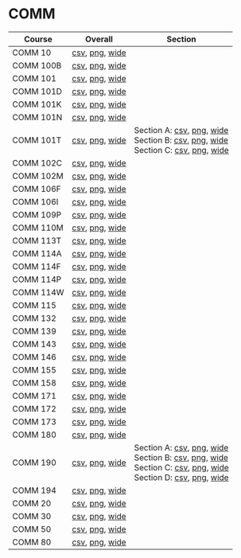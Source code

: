 # COMM

| Course | Overall | Section |
| ------ | ------- | ------- |
| COMM 10 | [csv](https://github.com/UCSD-Historical-Enrollment-Data/2025Spring/blob/main/overall/COMM%2010.csv), [png](https://raw.githubusercontent.com/UCSD-Historical-Enrollment-Data/2025Spring/main/plot_overall/COMM%2010.png), [wide](https://raw.githubusercontent.com/UCSD-Historical-Enrollment-Data/2025Spring/main/plot_overall_wide/COMM%2010.png) |  |
| COMM 100B | [csv](https://github.com/UCSD-Historical-Enrollment-Data/2025Spring/blob/main/overall/COMM%20100B.csv), [png](https://raw.githubusercontent.com/UCSD-Historical-Enrollment-Data/2025Spring/main/plot_overall/COMM%20100B.png), [wide](https://raw.githubusercontent.com/UCSD-Historical-Enrollment-Data/2025Spring/main/plot_overall_wide/COMM%20100B.png) |  |
| COMM 101 | [csv](https://github.com/UCSD-Historical-Enrollment-Data/2025Spring/blob/main/overall/COMM%20101.csv), [png](https://raw.githubusercontent.com/UCSD-Historical-Enrollment-Data/2025Spring/main/plot_overall/COMM%20101.png), [wide](https://raw.githubusercontent.com/UCSD-Historical-Enrollment-Data/2025Spring/main/plot_overall_wide/COMM%20101.png) |  |
| COMM 101D | [csv](https://github.com/UCSD-Historical-Enrollment-Data/2025Spring/blob/main/overall/COMM%20101D.csv), [png](https://raw.githubusercontent.com/UCSD-Historical-Enrollment-Data/2025Spring/main/plot_overall/COMM%20101D.png), [wide](https://raw.githubusercontent.com/UCSD-Historical-Enrollment-Data/2025Spring/main/plot_overall_wide/COMM%20101D.png) |  |
| COMM 101K | [csv](https://github.com/UCSD-Historical-Enrollment-Data/2025Spring/blob/main/overall/COMM%20101K.csv), [png](https://raw.githubusercontent.com/UCSD-Historical-Enrollment-Data/2025Spring/main/plot_overall/COMM%20101K.png), [wide](https://raw.githubusercontent.com/UCSD-Historical-Enrollment-Data/2025Spring/main/plot_overall_wide/COMM%20101K.png) |  |
| COMM 101N | [csv](https://github.com/UCSD-Historical-Enrollment-Data/2025Spring/blob/main/overall/COMM%20101N.csv), [png](https://raw.githubusercontent.com/UCSD-Historical-Enrollment-Data/2025Spring/main/plot_overall/COMM%20101N.png), [wide](https://raw.githubusercontent.com/UCSD-Historical-Enrollment-Data/2025Spring/main/plot_overall_wide/COMM%20101N.png) |  |
| COMM 101T | [csv](https://github.com/UCSD-Historical-Enrollment-Data/2025Spring/blob/main/overall/COMM%20101T.csv), [png](https://raw.githubusercontent.com/UCSD-Historical-Enrollment-Data/2025Spring/main/plot_overall/COMM%20101T.png), [wide](https://raw.githubusercontent.com/UCSD-Historical-Enrollment-Data/2025Spring/main/plot_overall_wide/COMM%20101T.png) | Section A: [csv](https://github.com/UCSD-Historical-Enrollment-Data/2025Spring/blob/main/section/COMM%20101T_A.csv), [png](https://raw.githubusercontent.com/UCSD-Historical-Enrollment-Data/2025Spring/main/plot_section/COMM%20101T_A.png), [wide](https://raw.githubusercontent.com/UCSD-Historical-Enrollment-Data/2025Spring/main/plot_section_wide/COMM%20101T_A.png)<br>Section B: [csv](https://github.com/UCSD-Historical-Enrollment-Data/2025Spring/blob/main/section/COMM%20101T_B.csv), [png](https://raw.githubusercontent.com/UCSD-Historical-Enrollment-Data/2025Spring/main/plot_section/COMM%20101T_B.png), [wide](https://raw.githubusercontent.com/UCSD-Historical-Enrollment-Data/2025Spring/main/plot_section_wide/COMM%20101T_B.png)<br>Section C: [csv](https://github.com/UCSD-Historical-Enrollment-Data/2025Spring/blob/main/section/COMM%20101T_C.csv), [png](https://raw.githubusercontent.com/UCSD-Historical-Enrollment-Data/2025Spring/main/plot_section/COMM%20101T_C.png), [wide](https://raw.githubusercontent.com/UCSD-Historical-Enrollment-Data/2025Spring/main/plot_section_wide/COMM%20101T_C.png) |
| COMM 102C | [csv](https://github.com/UCSD-Historical-Enrollment-Data/2025Spring/blob/main/overall/COMM%20102C.csv), [png](https://raw.githubusercontent.com/UCSD-Historical-Enrollment-Data/2025Spring/main/plot_overall/COMM%20102C.png), [wide](https://raw.githubusercontent.com/UCSD-Historical-Enrollment-Data/2025Spring/main/plot_overall_wide/COMM%20102C.png) |  |
| COMM 102M | [csv](https://github.com/UCSD-Historical-Enrollment-Data/2025Spring/blob/main/overall/COMM%20102M.csv), [png](https://raw.githubusercontent.com/UCSD-Historical-Enrollment-Data/2025Spring/main/plot_overall/COMM%20102M.png), [wide](https://raw.githubusercontent.com/UCSD-Historical-Enrollment-Data/2025Spring/main/plot_overall_wide/COMM%20102M.png) |  |
| COMM 106F | [csv](https://github.com/UCSD-Historical-Enrollment-Data/2025Spring/blob/main/overall/COMM%20106F.csv), [png](https://raw.githubusercontent.com/UCSD-Historical-Enrollment-Data/2025Spring/main/plot_overall/COMM%20106F.png), [wide](https://raw.githubusercontent.com/UCSD-Historical-Enrollment-Data/2025Spring/main/plot_overall_wide/COMM%20106F.png) |  |
| COMM 106I | [csv](https://github.com/UCSD-Historical-Enrollment-Data/2025Spring/blob/main/overall/COMM%20106I.csv), [png](https://raw.githubusercontent.com/UCSD-Historical-Enrollment-Data/2025Spring/main/plot_overall/COMM%20106I.png), [wide](https://raw.githubusercontent.com/UCSD-Historical-Enrollment-Data/2025Spring/main/plot_overall_wide/COMM%20106I.png) |  |
| COMM 109P | [csv](https://github.com/UCSD-Historical-Enrollment-Data/2025Spring/blob/main/overall/COMM%20109P.csv), [png](https://raw.githubusercontent.com/UCSD-Historical-Enrollment-Data/2025Spring/main/plot_overall/COMM%20109P.png), [wide](https://raw.githubusercontent.com/UCSD-Historical-Enrollment-Data/2025Spring/main/plot_overall_wide/COMM%20109P.png) |  |
| COMM 110M | [csv](https://github.com/UCSD-Historical-Enrollment-Data/2025Spring/blob/main/overall/COMM%20110M.csv), [png](https://raw.githubusercontent.com/UCSD-Historical-Enrollment-Data/2025Spring/main/plot_overall/COMM%20110M.png), [wide](https://raw.githubusercontent.com/UCSD-Historical-Enrollment-Data/2025Spring/main/plot_overall_wide/COMM%20110M.png) |  |
| COMM 113T | [csv](https://github.com/UCSD-Historical-Enrollment-Data/2025Spring/blob/main/overall/COMM%20113T.csv), [png](https://raw.githubusercontent.com/UCSD-Historical-Enrollment-Data/2025Spring/main/plot_overall/COMM%20113T.png), [wide](https://raw.githubusercontent.com/UCSD-Historical-Enrollment-Data/2025Spring/main/plot_overall_wide/COMM%20113T.png) |  |
| COMM 114A | [csv](https://github.com/UCSD-Historical-Enrollment-Data/2025Spring/blob/main/overall/COMM%20114A.csv), [png](https://raw.githubusercontent.com/UCSD-Historical-Enrollment-Data/2025Spring/main/plot_overall/COMM%20114A.png), [wide](https://raw.githubusercontent.com/UCSD-Historical-Enrollment-Data/2025Spring/main/plot_overall_wide/COMM%20114A.png) |  |
| COMM 114F | [csv](https://github.com/UCSD-Historical-Enrollment-Data/2025Spring/blob/main/overall/COMM%20114F.csv), [png](https://raw.githubusercontent.com/UCSD-Historical-Enrollment-Data/2025Spring/main/plot_overall/COMM%20114F.png), [wide](https://raw.githubusercontent.com/UCSD-Historical-Enrollment-Data/2025Spring/main/plot_overall_wide/COMM%20114F.png) |  |
| COMM 114P | [csv](https://github.com/UCSD-Historical-Enrollment-Data/2025Spring/blob/main/overall/COMM%20114P.csv), [png](https://raw.githubusercontent.com/UCSD-Historical-Enrollment-Data/2025Spring/main/plot_overall/COMM%20114P.png), [wide](https://raw.githubusercontent.com/UCSD-Historical-Enrollment-Data/2025Spring/main/plot_overall_wide/COMM%20114P.png) |  |
| COMM 114W | [csv](https://github.com/UCSD-Historical-Enrollment-Data/2025Spring/blob/main/overall/COMM%20114W.csv), [png](https://raw.githubusercontent.com/UCSD-Historical-Enrollment-Data/2025Spring/main/plot_overall/COMM%20114W.png), [wide](https://raw.githubusercontent.com/UCSD-Historical-Enrollment-Data/2025Spring/main/plot_overall_wide/COMM%20114W.png) |  |
| COMM 115 | [csv](https://github.com/UCSD-Historical-Enrollment-Data/2025Spring/blob/main/overall/COMM%20115.csv), [png](https://raw.githubusercontent.com/UCSD-Historical-Enrollment-Data/2025Spring/main/plot_overall/COMM%20115.png), [wide](https://raw.githubusercontent.com/UCSD-Historical-Enrollment-Data/2025Spring/main/plot_overall_wide/COMM%20115.png) |  |
| COMM 132 | [csv](https://github.com/UCSD-Historical-Enrollment-Data/2025Spring/blob/main/overall/COMM%20132.csv), [png](https://raw.githubusercontent.com/UCSD-Historical-Enrollment-Data/2025Spring/main/plot_overall/COMM%20132.png), [wide](https://raw.githubusercontent.com/UCSD-Historical-Enrollment-Data/2025Spring/main/plot_overall_wide/COMM%20132.png) |  |
| COMM 139 | [csv](https://github.com/UCSD-Historical-Enrollment-Data/2025Spring/blob/main/overall/COMM%20139.csv), [png](https://raw.githubusercontent.com/UCSD-Historical-Enrollment-Data/2025Spring/main/plot_overall/COMM%20139.png), [wide](https://raw.githubusercontent.com/UCSD-Historical-Enrollment-Data/2025Spring/main/plot_overall_wide/COMM%20139.png) |  |
| COMM 143 | [csv](https://github.com/UCSD-Historical-Enrollment-Data/2025Spring/blob/main/overall/COMM%20143.csv), [png](https://raw.githubusercontent.com/UCSD-Historical-Enrollment-Data/2025Spring/main/plot_overall/COMM%20143.png), [wide](https://raw.githubusercontent.com/UCSD-Historical-Enrollment-Data/2025Spring/main/plot_overall_wide/COMM%20143.png) |  |
| COMM 146 | [csv](https://github.com/UCSD-Historical-Enrollment-Data/2025Spring/blob/main/overall/COMM%20146.csv), [png](https://raw.githubusercontent.com/UCSD-Historical-Enrollment-Data/2025Spring/main/plot_overall/COMM%20146.png), [wide](https://raw.githubusercontent.com/UCSD-Historical-Enrollment-Data/2025Spring/main/plot_overall_wide/COMM%20146.png) |  |
| COMM 155 | [csv](https://github.com/UCSD-Historical-Enrollment-Data/2025Spring/blob/main/overall/COMM%20155.csv), [png](https://raw.githubusercontent.com/UCSD-Historical-Enrollment-Data/2025Spring/main/plot_overall/COMM%20155.png), [wide](https://raw.githubusercontent.com/UCSD-Historical-Enrollment-Data/2025Spring/main/plot_overall_wide/COMM%20155.png) |  |
| COMM 158 | [csv](https://github.com/UCSD-Historical-Enrollment-Data/2025Spring/blob/main/overall/COMM%20158.csv), [png](https://raw.githubusercontent.com/UCSD-Historical-Enrollment-Data/2025Spring/main/plot_overall/COMM%20158.png), [wide](https://raw.githubusercontent.com/UCSD-Historical-Enrollment-Data/2025Spring/main/plot_overall_wide/COMM%20158.png) |  |
| COMM 171 | [csv](https://github.com/UCSD-Historical-Enrollment-Data/2025Spring/blob/main/overall/COMM%20171.csv), [png](https://raw.githubusercontent.com/UCSD-Historical-Enrollment-Data/2025Spring/main/plot_overall/COMM%20171.png), [wide](https://raw.githubusercontent.com/UCSD-Historical-Enrollment-Data/2025Spring/main/plot_overall_wide/COMM%20171.png) |  |
| COMM 172 | [csv](https://github.com/UCSD-Historical-Enrollment-Data/2025Spring/blob/main/overall/COMM%20172.csv), [png](https://raw.githubusercontent.com/UCSD-Historical-Enrollment-Data/2025Spring/main/plot_overall/COMM%20172.png), [wide](https://raw.githubusercontent.com/UCSD-Historical-Enrollment-Data/2025Spring/main/plot_overall_wide/COMM%20172.png) |  |
| COMM 173 | [csv](https://github.com/UCSD-Historical-Enrollment-Data/2025Spring/blob/main/overall/COMM%20173.csv), [png](https://raw.githubusercontent.com/UCSD-Historical-Enrollment-Data/2025Spring/main/plot_overall/COMM%20173.png), [wide](https://raw.githubusercontent.com/UCSD-Historical-Enrollment-Data/2025Spring/main/plot_overall_wide/COMM%20173.png) |  |
| COMM 180 | [csv](https://github.com/UCSD-Historical-Enrollment-Data/2025Spring/blob/main/overall/COMM%20180.csv), [png](https://raw.githubusercontent.com/UCSD-Historical-Enrollment-Data/2025Spring/main/plot_overall/COMM%20180.png), [wide](https://raw.githubusercontent.com/UCSD-Historical-Enrollment-Data/2025Spring/main/plot_overall_wide/COMM%20180.png) |  |
| COMM 190 | [csv](https://github.com/UCSD-Historical-Enrollment-Data/2025Spring/blob/main/overall/COMM%20190.csv), [png](https://raw.githubusercontent.com/UCSD-Historical-Enrollment-Data/2025Spring/main/plot_overall/COMM%20190.png), [wide](https://raw.githubusercontent.com/UCSD-Historical-Enrollment-Data/2025Spring/main/plot_overall_wide/COMM%20190.png) | Section A: [csv](https://github.com/UCSD-Historical-Enrollment-Data/2025Spring/blob/main/section/COMM%20190_A.csv), [png](https://raw.githubusercontent.com/UCSD-Historical-Enrollment-Data/2025Spring/main/plot_section/COMM%20190_A.png), [wide](https://raw.githubusercontent.com/UCSD-Historical-Enrollment-Data/2025Spring/main/plot_section_wide/COMM%20190_A.png)<br>Section B: [csv](https://github.com/UCSD-Historical-Enrollment-Data/2025Spring/blob/main/section/COMM%20190_B.csv), [png](https://raw.githubusercontent.com/UCSD-Historical-Enrollment-Data/2025Spring/main/plot_section/COMM%20190_B.png), [wide](https://raw.githubusercontent.com/UCSD-Historical-Enrollment-Data/2025Spring/main/plot_section_wide/COMM%20190_B.png)<br>Section C: [csv](https://github.com/UCSD-Historical-Enrollment-Data/2025Spring/blob/main/section/COMM%20190_C.csv), [png](https://raw.githubusercontent.com/UCSD-Historical-Enrollment-Data/2025Spring/main/plot_section/COMM%20190_C.png), [wide](https://raw.githubusercontent.com/UCSD-Historical-Enrollment-Data/2025Spring/main/plot_section_wide/COMM%20190_C.png)<br>Section D: [csv](https://github.com/UCSD-Historical-Enrollment-Data/2025Spring/blob/main/section/COMM%20190_D.csv), [png](https://raw.githubusercontent.com/UCSD-Historical-Enrollment-Data/2025Spring/main/plot_section/COMM%20190_D.png), [wide](https://raw.githubusercontent.com/UCSD-Historical-Enrollment-Data/2025Spring/main/plot_section_wide/COMM%20190_D.png) |
| COMM 194 | [csv](https://github.com/UCSD-Historical-Enrollment-Data/2025Spring/blob/main/overall/COMM%20194.csv), [png](https://raw.githubusercontent.com/UCSD-Historical-Enrollment-Data/2025Spring/main/plot_overall/COMM%20194.png), [wide](https://raw.githubusercontent.com/UCSD-Historical-Enrollment-Data/2025Spring/main/plot_overall_wide/COMM%20194.png) |  |
| COMM 20 | [csv](https://github.com/UCSD-Historical-Enrollment-Data/2025Spring/blob/main/overall/COMM%2020.csv), [png](https://raw.githubusercontent.com/UCSD-Historical-Enrollment-Data/2025Spring/main/plot_overall/COMM%2020.png), [wide](https://raw.githubusercontent.com/UCSD-Historical-Enrollment-Data/2025Spring/main/plot_overall_wide/COMM%2020.png) |  |
| COMM 30 | [csv](https://github.com/UCSD-Historical-Enrollment-Data/2025Spring/blob/main/overall/COMM%2030.csv), [png](https://raw.githubusercontent.com/UCSD-Historical-Enrollment-Data/2025Spring/main/plot_overall/COMM%2030.png), [wide](https://raw.githubusercontent.com/UCSD-Historical-Enrollment-Data/2025Spring/main/plot_overall_wide/COMM%2030.png) |  |
| COMM 50 | [csv](https://github.com/UCSD-Historical-Enrollment-Data/2025Spring/blob/main/overall/COMM%2050.csv), [png](https://raw.githubusercontent.com/UCSD-Historical-Enrollment-Data/2025Spring/main/plot_overall/COMM%2050.png), [wide](https://raw.githubusercontent.com/UCSD-Historical-Enrollment-Data/2025Spring/main/plot_overall_wide/COMM%2050.png) |  |
| COMM 80 | [csv](https://github.com/UCSD-Historical-Enrollment-Data/2025Spring/blob/main/overall/COMM%2080.csv), [png](https://raw.githubusercontent.com/UCSD-Historical-Enrollment-Data/2025Spring/main/plot_overall/COMM%2080.png), [wide](https://raw.githubusercontent.com/UCSD-Historical-Enrollment-Data/2025Spring/main/plot_overall_wide/COMM%2080.png) |  |
